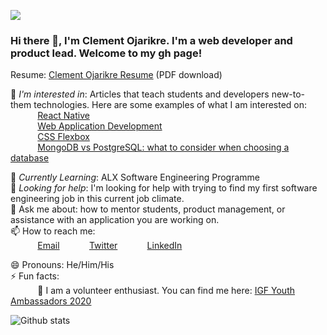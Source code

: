 <a href='https://www.linkpicture.com/view.php?img=LPic62fff7b0605b21237571671'><img src='https://www.linkpicture.com/q/PayedIn-header-612-t-145px-2.png' type='image'></a>
### Hi there 👋, I'm Clement Ojarikre. I'm a web developer and product lead. Welcome to my gh page! <br>
Resume:  [Clement Ojarikre Resume](https://drive.google.com/uc?id=1oomVgy42_x0D2v_oWz64R0HFm2U0RcgX&export=download) (PDF download)

👀 *I'm interested in*:  Articles that teach students and developers new-to-them technologies. Here are some examples of what I am interested on: <br>
&nbsp;&nbsp;&nbsp;&nbsp;&nbsp;&nbsp;&nbsp;&nbsp;&nbsp;&nbsp; [React Native](https://reactnative.dev/)<br>
&nbsp;&nbsp;&nbsp;&nbsp;&nbsp;&nbsp;&nbsp;&nbsp;&nbsp;&nbsp; [Web Application Development](https://web-fundamentals.dev/)<br>
&nbsp;&nbsp;&nbsp;&nbsp;&nbsp;&nbsp;&nbsp;&nbsp;&nbsp;&nbsp; [CSS Flexbox](https://careerkarma.com/blog/css-flexbox/)<br>
&nbsp;&nbsp;&nbsp;&nbsp;&nbsp;&nbsp;&nbsp;&nbsp;&nbsp;&nbsp; [MongoDB vs PostgreSQL: what to consider when choosing a database](https://www.educative.io/blog/mongodb-versus-postgresql-databases)<br>

🌱 *Currently Learning*: ALX Software Engineering Programme<br>
🤔 *Looking for help*: I'm looking for help with trying to find my first software engineering job in this current job climate.<br>
💬 Ask me about: how to mentor students, product management, or assistance with an application you are working on. <br>
📫 How to reach me: <br>
&nbsp;&nbsp;&nbsp;&nbsp;&nbsp;&nbsp;&nbsp;&nbsp;&nbsp;&nbsp; [Email](ojarikreclement@gmail.com)
&nbsp;&nbsp;&nbsp;&nbsp;&nbsp;&nbsp;&nbsp;&nbsp;&nbsp;&nbsp; [Twitter](https://twitter.com/Ojarikreclement)
&nbsp;&nbsp;&nbsp;&nbsp;&nbsp;&nbsp;&nbsp;&nbsp;&nbsp;&nbsp; [LinkedIn](https://www.linkedin.com/in/clement-ojarikre-684a90117/)

😄 Pronouns: He/Him/His <br>
⚡ Fun facts:<br>
&nbsp;&nbsp;&nbsp;&nbsp;&nbsp;&nbsp;&nbsp;&nbsp;&nbsp;&nbsp; :fallen_leaf:  I am a volunteer enthusiast. You can find me here: [IGF Youth Ambassadors 2020](https://www.internetsociety.org/policy-programs/igf-youth-ambassadors/2020/)<br>

![Github stats](https://github-readme-stats.vercel.app/api?username=ojarikre1)

<!--
**ojarikre1/ojarikre1** is a ✨ _special_ ✨ repository because its `README.md` (this file) appears on your GitHub profile.
Here are some ideas to get you started:

- 🔭 I’m currently working on ...
- 🌱 I’m currently learning ...
- 👯 I’m looking to collaborate on ...
- 🤔 I’m looking for help with ...
- 💬 Ask me about ...
- 📫 How to reach me: ...
- 😄 Pronouns: ...
- ⚡ Fun fact: ...
-->

